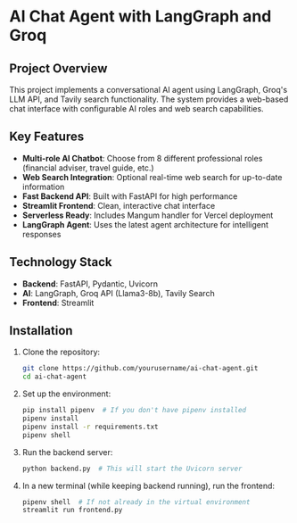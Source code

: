 # AI Chat Agent with LangGraph and Groq

## Project Overview

This project implements a conversational AI agent using LangGraph, Groq's LLM API, and Tavily search functionality. The system provides a web-based chat interface with configurable AI roles and web search capabilities.

## Key Features

- **Multi-role AI Chatbot**: Choose from 8 different professional roles (financial adviser, travel guide, etc.)
- **Web Search Integration**: Optional real-time web search for up-to-date information
- **Fast Backend API**: Built with FastAPI for high performance
- **Streamlit Frontend**: Clean, interactive chat interface
- **Serverless Ready**: Includes Mangum handler for Vercel deployment
- **LangGraph Agent**: Uses the latest agent architecture for intelligent responses

## Technology Stack

- **Backend**: FastAPI, Pydantic, Uvicorn
- **AI**: LangGraph, Groq API (Llama3-8b), Tavily Search
- **Frontend**: Streamlit

## Installation

1. Clone the repository:
   ```bash
   git clone https://github.com/yourusername/ai-chat-agent.git
   cd ai-chat-agent


2. Set up the environment:
   ```bash
   pip install pipenv  # If you don't have pipenv installed
   pipenv install
   pipenv install -r requirements.txt
   pipenv shell


3. Run the backend server:
   ```bash
   python backend.py  # This will start the Uvicorn server


4. In a new terminal (while keeping backend running), run the frontend:
   ```bash
   pipenv shell  # If not already in the virtual environment
   streamlit run frontend.py

